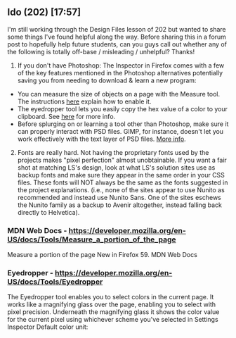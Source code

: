 ## Ido (202) [17:57]
I'm still working through the Design Files lesson of 202 but wanted to share some things I've found helpful along the way. Before sharing this in a forum post to hopefully help future students, can you guys call out whether any of the following is totally off-base / misleading / unhelpful? Thanks!

1. If you don't have Photoshop: The Inspector in Firefox comes with a few of the key features mentioned in the Photoshop alternatives potentially saving you from needing to download & learn a new program:
- You can measure the size of objects on a page with the Measure tool. The instructions [here](https://developer.mozilla.org/en-US/docs/Tools/Measure_a_portion_of_the_page) explain how to enable it.
- The eyedropper tool lets you easily copy the hex value of a color to your clipboard. See [here](https://developer.mozilla.org/en-US/docs/Tools/Eyedropper) for more info.
- Before splurging on or learning a tool other than Photoshop, make sure it can properly interact with PSD files. GIMP, for instance, doesn't let you work effectively with the text layer of PSD files. [More info](https://wiki.gimp.org/wiki/PSD_support#Text_layers).
2. Fonts are really hard. Not having the proprietary fonts used by the projects makes "pixel perfection" almost unobtainable. If you want a fair shot at matching LS's design, look at what LS's solution sites use as backup fonts and make sure they appear in the same order in your CSS files. These fonts will NOT always be the same as the fonts suggested in the project explanations. (i.e., none of the sites appear to use Nunito as recommended and instead use Nunito Sans. One of the sites eschews the Nunito family as a backup to Avenir altogether, instead falling back directly to Helvetica).

### MDN Web Docs - https://developer.mozilla.org/en-US/docs/Tools/Measure_a_portion_of_the_page
Measure a portion of the page
New in Firefox 59.
MDN Web Docs

### Eyedropper - https://developer.mozilla.org/en-US/docs/Tools/Eyedropper
The Eyedropper tool enables you to select colors in the current page. It works like a magnifying glass over the page, enabling you to select with pixel precision. Underneath the magnifying glass it shows the color value for the current pixel using whichever scheme you've selected in Settings Inspector Default color unit: